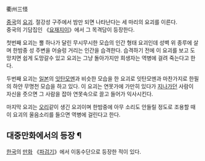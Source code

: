 衢州三怪  

[중국](%EC%A4%91%EA%B5%AD.md)의 [요괴](%EC%9A%94%EA%B4%B4.md). 절강성 구주에서 밤만 되면
나타난다는 세 마리의 요괴를 이른다.  
중국의 기담집인 《[요재지이](%EC%9A%94%EC%9E%AC%EC%A7%80%EC%9D%B4.md)》에서 그 목격담이 등장한다.

첫번째 요괴는 뿔 하나가 달린 무시무시한 모습의 인간 형태 요괴인데 성벽 위 종루에 살며 한밤중 성 주변을 어슬렁 거리는 인간을 습격한다.
습격하기 전에 이 요괴를 보고 도망치면 쉽게 도망갈수 있고 요괴는 그냥 돌아가지만 희생자는 역병에 걸려 죽는다고 한다.  

두번째 요괴는 [일본](%EC%9D%BC%EB%B3%B8.md)의
[잇탄모멘](%EC%9E%87%ED%83%84%EB%AA%A8%EB%A9%98.md)과 비슷한 모습을 한 요괴로 잇탄모멘과 마찬가지로
한필의 하얀 무명천 모습을 하고 있다. 이 요괴는 연못가에 가만히 있다가
[지나가던](%EC%A7%80%EB%82%98%EA%B0%80%EB%8D%98.md) 사람이 자신을 줏으면 그 사람을 잡아 연못속으로
끌고 들어가 익사시킨다.

마지막 요괴는 [오리](%EC%98%A4%EB%A6%AC.md)같이 생긴 요괴이며 한밤중에 아무 소리도 안들릴 정도로 조용할 때 이
요괴의 울음소리를 들으면 역병에 걸린다고 한다.

## 대중만화에서의 등장 ¶

[한국](%ED%95%9C%EA%B5%AD.md)의 [만화](%EB%A7%8C%ED%99%94.md)
《[파검기](%ED%8C%8C%EA%B2%80%EA%B8%B0.md)》에서 이동수단으로 등장한 적이 있다.

